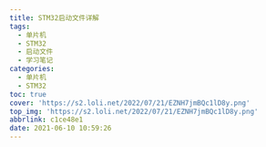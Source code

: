 ```yaml
---
title: STM32启动文件详解
tags:
  - 单片机
  - STM32
  - 启动文件
  - 学习笔记
categories:
  - 单片机
  - STM32
toc: true
cover: 'https://s2.loli.net/2022/07/21/EZNH7jmBQc1lD8y.png'
top_img: 'https://s2.loli.net/2022/07/21/EZNH7jmBQc1lD8y.png'
abbrlink: c1ce48e1
date: 2021-06-10 10:59:26
---
```



